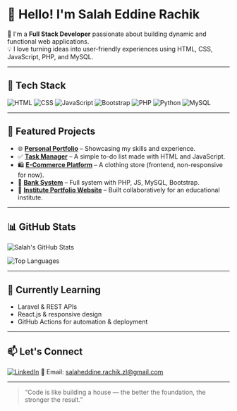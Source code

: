 # 👋 Hello! I'm Salah Eddine Rachik

🎯 I'm a **Full Stack Developer** passionate about building dynamic and functional web applications.  
💡 I love turning ideas into user-friendly experiences using HTML, CSS, JavaScript, PHP, and MySQL.

---

## 🚀 Tech Stack

![HTML](https://img.shields.io/badge/HTML5-E34F26?style=flat-square&logo=html5&logoColor=white)
![CSS](https://img.shields.io/badge/CSS3-1572B6?style=flat-square&logo=css3&logoColor=white)
![JavaScript](https://img.shields.io/badge/JavaScript-F7DF1E?style=flat-square&logo=javascript&logoColor=black)
![Bootstrap](https://img.shields.io/badge/Bootstrap-7952B3?style=flat-square&logo=bootstrap&logoColor=white)
![PHP](https://img.shields.io/badge/PHP-777BB4?style=flat-square&logo=php&logoColor=white)
![Python](https://img.shields.io/badge/Python-3776AB?style=flat-square&logo=python&logoColor=white)
![MySQL](https://img.shields.io/badge/MySQL-005C84?style=flat-square&logo=mysql&logoColor=white)

---

## 📂 Featured Projects

- 🌐 [**Personal Portfolio**](https://salaheddinedev.zertline.com) – Showcasing my skills and experience.
- ✅ [**Task Manager**](https://salaheddine-ra.github.io/To-do-liste/) – A simple to-do list made with HTML and JavaScript.
- 🛍️ [**E-Commerce Platform**](https://elites-style.zertline.com/) – A clothing store (frontend, non-responsive for now).
- 🏦 [**Bank System**](https://github.com/SalahEddine-Ra/Bank-System) – Full system with PHP, JS, MySQL, Bootstrap.
- 🏫 [**Institute Portfolio Website**](https://groupelexcellence.net/) – Built collaboratively for an educational institute.

---

## 📊 GitHub Stats

![Salah's GitHub Stats](https://github-readme-stats.vercel.app/api?username=SalahEddine-Ra&show_icons=true&theme=default)

![Top Languages](https://github-readme-stats.vercel.app/api/top-langs/?username=SalahEddine-Ra&layout=compact)

---

## 🌱 Currently Learning

- Laravel & REST APIs  
- React.js & responsive design  
- GitHub Actions for automation & deployment

---

## 📫 Let's Connect

[![LinkedIn](https://img.shields.io/badge/LinkedIn-Connect-blue?style=flat-square&logo=linkedin)]([https://www.linkedin.com/](https://www.linkedin.com/in/salaheddine-rachik?utm_source=share&utm_campaign=share_via&utm_content=profile&utm_medium=android_app))  
📧 Email: salaheddine.rachik.zl@gmail.com

---

> “Code is like building a house — the better the foundation, the stronger the result.”
